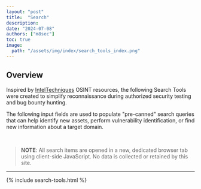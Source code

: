 ```yaml
---
layout: "post"
title:  "Search"
description: 
date: "2024-07-08"
authors: ["m8sec"]
toc: true
image: 
  path: "/assets/img/index/search_tools_index.png"
---
```

<style>
/* Hide Featured Img */
.post-meta{
  display: none;
}
</style>

## Overview
Inspired by [IntelTechniques](https://inteltechniques.com/tools/) OSINT resources, the following Search Tools were 
created to simplify reconnaissance during authorized security testing and bug bounty hunting. 

The following input fields are used to populate "pre-canned" search queries that can help identify new assets, 
perform vulnerability identification, or find new information about a target domain.

<br>

> **NOTE**: All search items are opened in a new, dedicated browser tab using client-side JavaScript. No data is 
> collected or retained by this site.

<hr>

{% include search-tools.html %}
